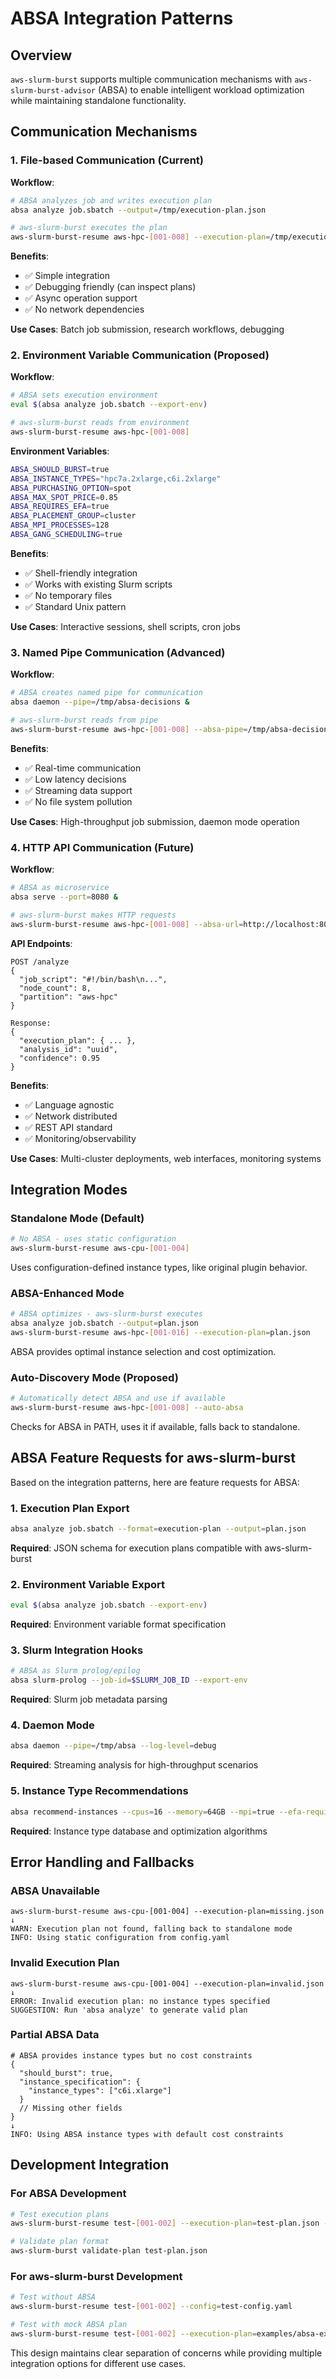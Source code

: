 # ABSA Integration Patterns

## Overview

`aws-slurm-burst` supports multiple communication mechanisms with `aws-slurm-burst-advisor` (ABSA) to enable intelligent workload optimization while maintaining standalone functionality.

## Communication Mechanisms

### 1. File-based Communication (Current)

**Workflow**:
```bash
# ABSA analyzes job and writes execution plan
absa analyze job.sbatch --output=/tmp/execution-plan.json

# aws-slurm-burst executes the plan
aws-slurm-burst-resume aws-hpc-[001-008] --execution-plan=/tmp/execution-plan.json
```

**Benefits**:
- ✅ Simple integration
- ✅ Debugging friendly (can inspect plans)
- ✅ Async operation support
- ✅ No network dependencies

**Use Cases**: Batch job submission, research workflows, debugging

### 2. Environment Variable Communication (Proposed)

**Workflow**:
```bash
# ABSA sets execution environment
eval $(absa analyze job.sbatch --export-env)

# aws-slurm-burst reads from environment
aws-slurm-burst-resume aws-hpc-[001-008]
```

**Environment Variables**:
```bash
ABSA_SHOULD_BURST=true
ABSA_INSTANCE_TYPES="hpc7a.2xlarge,c6i.2xlarge"
ABSA_PURCHASING_OPTION=spot
ABSA_MAX_SPOT_PRICE=0.85
ABSA_REQUIRES_EFA=true
ABSA_PLACEMENT_GROUP=cluster
ABSA_MPI_PROCESSES=128
ABSA_GANG_SCHEDULING=true
```

**Benefits**:
- ✅ Shell-friendly integration
- ✅ Works with existing Slurm scripts
- ✅ No temporary files
- ✅ Standard Unix pattern

**Use Cases**: Interactive sessions, shell scripts, cron jobs

### 3. Named Pipe Communication (Advanced)

**Workflow**:
```bash
# ABSA creates named pipe for communication
absa daemon --pipe=/tmp/absa-decisions &

# aws-slurm-burst reads from pipe
aws-slurm-burst-resume aws-hpc-[001-008] --absa-pipe=/tmp/absa-decisions
```

**Benefits**:
- ✅ Real-time communication
- ✅ Low latency decisions
- ✅ Streaming data support
- ✅ No file system pollution

**Use Cases**: High-throughput job submission, daemon mode operation

### 4. HTTP API Communication (Future)

**Workflow**:
```bash
# ABSA as microservice
absa serve --port=8080 &

# aws-slurm-burst makes HTTP requests
aws-slurm-burst-resume aws-hpc-[001-008] --absa-url=http://localhost:8080
```

**API Endpoints**:
```
POST /analyze
{
  "job_script": "#!/bin/bash\n...",
  "node_count": 8,
  "partition": "aws-hpc"
}

Response:
{
  "execution_plan": { ... },
  "analysis_id": "uuid",
  "confidence": 0.95
}
```

**Benefits**:
- ✅ Language agnostic
- ✅ Network distributed
- ✅ REST API standard
- ✅ Monitoring/observability

**Use Cases**: Multi-cluster deployments, web interfaces, monitoring systems

## Integration Modes

### Standalone Mode (Default)
```bash
# No ABSA - uses static configuration
aws-slurm-burst-resume aws-cpu-[001-004]
```

Uses configuration-defined instance types, like original plugin behavior.

### ABSA-Enhanced Mode
```bash
# ABSA optimizes - aws-slurm-burst executes
absa analyze job.sbatch --output=plan.json
aws-slurm-burst-resume aws-hpc-[001-016] --execution-plan=plan.json
```

ABSA provides optimal instance selection and cost optimization.

### Auto-Discovery Mode (Proposed)
```bash
# Automatically detect ABSA and use if available
aws-slurm-burst-resume aws-hpc-[001-008] --auto-absa
```

Checks for ABSA in PATH, uses it if available, falls back to standalone.

## ABSA Feature Requests for aws-slurm-burst

Based on the integration patterns, here are feature requests for ABSA:

### 1. Execution Plan Export
```bash
absa analyze job.sbatch --format=execution-plan --output=plan.json
```

**Required**: JSON schema for execution plans compatible with aws-slurm-burst

### 2. Environment Variable Export
```bash
eval $(absa analyze job.sbatch --export-env)
```

**Required**: Environment variable format specification

### 3. Slurm Integration Hooks
```bash
# ABSA as Slurm prolog/epilog
absa slurm-prolog --job-id=$SLURM_JOB_ID --export-env
```

**Required**: Slurm job metadata parsing

### 4. Daemon Mode
```bash
absa daemon --pipe=/tmp/absa --log-level=debug
```

**Required**: Streaming analysis for high-throughput scenarios

### 5. Instance Type Recommendations
```bash
absa recommend-instances --cpus=16 --memory=64GB --mpi=true --efa-required
```

**Required**: Instance type database and optimization algorithms

## Error Handling and Fallbacks

### ABSA Unavailable
```
aws-slurm-burst-resume aws-cpu-[001-004] --execution-plan=missing.json
↓
WARN: Execution plan not found, falling back to standalone mode
INFO: Using static configuration from config.yaml
```

### Invalid Execution Plan
```
aws-slurm-burst-resume aws-cpu-[001-004] --execution-plan=invalid.json
↓
ERROR: Invalid execution plan: no instance types specified
SUGGESTION: Run 'absa analyze' to generate valid plan
```

### Partial ABSA Data
```
# ABSA provides instance types but no cost constraints
{
  "should_burst": true,
  "instance_specification": {
    "instance_types": ["c6i.xlarge"]
  }
  // Missing other fields
}
↓
INFO: Using ABSA instance types with default cost constraints
```

## Development Integration

### For ABSA Development
```bash
# Test execution plans
aws-slurm-burst-resume test-[001-002] --execution-plan=test-plan.json --dry-run

# Validate plan format
aws-slurm-burst validate-plan test-plan.json
```

### For aws-slurm-burst Development
```bash
# Test without ABSA
aws-slurm-burst-resume test-[001-002] --config=test-config.yaml

# Test with mock ABSA plan
aws-slurm-burst-resume test-[001-002] --execution-plan=examples/absa-execution-plan.json
```

This design maintains clear separation of concerns while providing multiple integration options for different use cases.